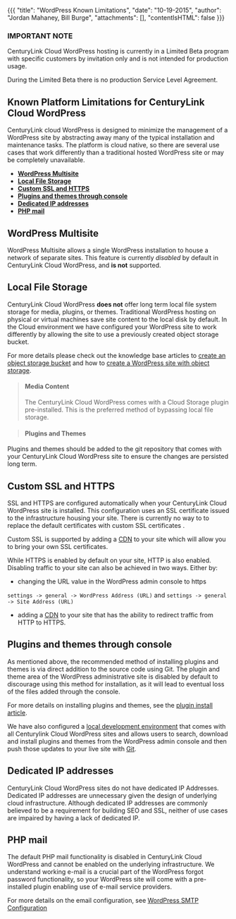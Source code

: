 {{{
  "title": "WordPress Known Limitations",
  "date": "10-19-2015",
  "author": "Jordan Mahaney, Bill Burge",
  "attachments": [],
  "contentIsHTML": false
}}}

### IMPORTANT NOTE

CenturyLink Cloud WordPress hosting is currently in a Limited Beta program with specific customers by invitation only and is not intended for production usage.

During the Limited Beta there is no production Service Level Agreement.

## Known Platform Limitations for CenturyLink Cloud WordPress
CenturyLink cloud WordPress is designed to minimize the management of a WordPress site by abstracting away many of the typical installation and maintenance tasks. The platform is cloud native, so there are several use cases that work differently than a traditional hosted WordPress site or may be completely unavailable.


* [__WordPress Multisite__](#multisite)
* [__Local File Storage__](#storage)
* [__Custom SSL and HTTPS__](#ssl)
* [__Plugins and themes through console__](#plugins)
* [__Dedicated IP addresses__](#ip-address)
* [__PHP mail__](#mail)

## <a name="multisite"></a>WordPress Multisite
WordPress Multisite allows a single WordPress installation to house a network of separate sites. This feature is currently *disabled* by default in CenturyLink Cloud WordPress, and __is not__ supported.

## <a name="storage"></a>Local File Storage
CenturyLink Cloud WordPress __does not__ offer long term local file system storage for media, plugins, or themes. Traditional WordPress hosting on physical or virtual machines save site content to the local disk by default.  In the Cloud environment we have configured your WordPress site to work differently by allowing the site to use a previously created object storage bucket.

For more details please check out the knowledge base articles to [create an object storage bucket](https://www.ctl.io/knowledge-base/object-storage/using-object-storage-from-the-control-portal/) and how to [create a WordPress site with object storage](https://www.ctl.io/knowledge-base/wordpress/getting-started-with-wordpress-as-a-service/).

> #### Media Content
> The CenturyLink Cloud WordPress comes with a Cloud Storage plugin pre-installed. This is the preferred method of bypassing local file storage.

> #### Plugins and Themes
Plugins and themes should be added to the git repository that comes with your CenturyLink Cloud WordPress site to ensure the changes are persisted long term.

## <a name="ssl"></a>Custom SSL and HTTPS
SSL and HTTPS are configured automatically when your CenturyLink Cloud WordPress site is installed. This configuration uses an SSL certificate issued to the infrastructure housing your site. There is currently no way to to replace the default certificates with custom SSL certificates .

Custom SSL is supported by adding a [CDN](https://www.ctl.io/knowledge-base/wordpress/wordpress-cloudflare-ssl-configuration/) to your site which will allow you to bring your own SSL certificates.

While HTTPS is enabled by default on your site, HTTP is also enabled. Disabling traffic to your site can also be achieved in two ways. Either by:

* changing the URL value in the WordPress admin console to https

```settings -> general -> WordPress Address (URL)``` and ```settings -> general -> Site Address (URL)```
* adding a [CDN](https://www.ctl.io/knowledge-base/wordpress/wordpress-cloudflare-ssl-configuration/) to your site that has the ability to redirect traffic from HTTP to HTTPS.

## <a name="plugins"></a>Plugins and themes through console
As mentioned above, the recommended method of installing plugins and themes is via direct addition to the source code using Git. The plugin and theme area of the WordPress administrative site is disabled by default to discourage using this method for installation, as it will lead to eventual loss of the files added through the console.

For more details on installing plugins and themes, see the [plugin install article](https://www.ctl.io/knowledge-base/wordpress/wordpress-plugin-installation/).

We have also configured a [local development environment](https://www.ctl.io/knowledge-base/wordpress/wordpress-local-development/) that comes with all Centurylink Cloud WordPress sites and allows users to search, download and install plugins and themes from the WordPress admin console and then push those updates to your live site with [Git](https://www.ctl.io/knowledge-base/wordpress/wordpress-site-updates-with-git/).

## <a name="ip-address"></a>Dedicated IP addresses
CenturyLink Cloud WordPress sites do not have dedicated IP Addresses. Dedicated IP addresses are unnecessary given the design of underlying cloud infrastructure. Although dedicated IP addresses are commonly believed to be a requirement for building SEO and SSL, neither of use cases are impaired by having a lack of dedicated IP.

## <a name="mail"></a>PHP mail
The default PHP mail functionality is disabled in CenturyLink Cloud WordPress and cannot be enabled on the underlying infrastructure. We understand working e-mail is a crucial part of the WordPress forgot password functionality, so your WordPress site will come with a pre-installed plugin enabling use of e-mail service providers.

For more details on the email configuration, see [WordPress SMTP Configuration](wordpress-SMTP-Configuration.md)
